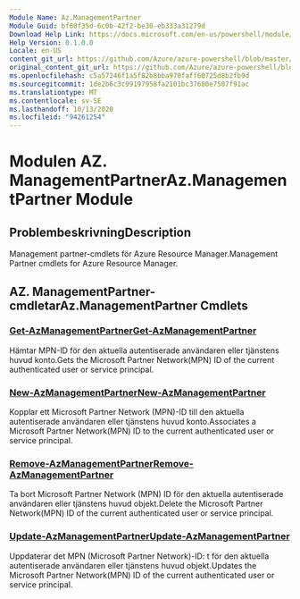```yaml
---
Module Name: Az.ManagementPartner
Module Guid: bf60f35d-6c0b-42f2-be30-eb333a31279d
Download Help Link: https://docs.microsoft.com/en-us/powershell/module/az.managementpartner
Help Version: 0.1.0.0
Locale: en-US
content_git_url: https://github.com/Azure/azure-powershell/blob/master/src/ManagementPartner/ManagementPartner/help/Az.ManagementPartner.md
original_content_git_url: https://github.com/Azure/azure-powershell/blob/master/src/ManagementPartner/ManagementPartner/help/Az.ManagementPartner.md
ms.openlocfilehash: c5a57246f1a5f82b8bba970faff60725d8b2fb9d
ms.sourcegitcommit: 1de2b6c3c99197958fa2101bc37680e7507f91ac
ms.translationtype: MT
ms.contentlocale: sv-SE
ms.lasthandoff: 10/13/2020
ms.locfileid: "94261254"
---
```

# <span data-ttu-id="2e94e-101">Modulen AZ. ManagementPartner</span><span class="sxs-lookup"><span data-stu-id="2e94e-101">Az.ManagementPartner Module</span></span>
## <span data-ttu-id="2e94e-102">Problembeskrivning</span><span class="sxs-lookup"><span data-stu-id="2e94e-102">Description</span></span>
<span data-ttu-id="2e94e-103">Management partner-cmdlets för Azure Resource Manager.</span><span class="sxs-lookup"><span data-stu-id="2e94e-103">Management Partner cmdlets for Azure Resource Manager.</span></span>

## <span data-ttu-id="2e94e-104">AZ. ManagementPartner-cmdletar</span><span class="sxs-lookup"><span data-stu-id="2e94e-104">Az.ManagementPartner Cmdlets</span></span>
### [<span data-ttu-id="2e94e-105">Get-AzManagementPartner</span><span class="sxs-lookup"><span data-stu-id="2e94e-105">Get-AzManagementPartner</span></span>](Get-AzManagementPartner.md)
<span data-ttu-id="2e94e-106">Hämtar MPN-ID för den aktuella autentiserade användaren eller tjänstens huvud konto.</span><span class="sxs-lookup"><span data-stu-id="2e94e-106">Gets the Microsoft Partner Network(MPN) ID of the current authenticated user or service principal.</span></span> 

### [<span data-ttu-id="2e94e-107">New-AzManagementPartner</span><span class="sxs-lookup"><span data-stu-id="2e94e-107">New-AzManagementPartner</span></span>](New-AzManagementPartner.md)
<span data-ttu-id="2e94e-108">Kopplar ett Microsoft Partner Network (MPN)-ID till den aktuella autentiserade användaren eller tjänstens huvud konto.</span><span class="sxs-lookup"><span data-stu-id="2e94e-108">Associates a Microsoft Partner Network(MPN) ID to the current authenticated user or service principal.</span></span>

### [<span data-ttu-id="2e94e-109">Remove-AzManagementPartner</span><span class="sxs-lookup"><span data-stu-id="2e94e-109">Remove-AzManagementPartner</span></span>](Remove-AzManagementPartner.md)
<span data-ttu-id="2e94e-110">Ta bort Microsoft Partner Network (MPN) ID för den aktuella autentiserade användaren eller tjänstens huvud objekt.</span><span class="sxs-lookup"><span data-stu-id="2e94e-110">Delete the Microsoft Partner Network(MPN) ID of the current authenticated user or service principal.</span></span>

### [<span data-ttu-id="2e94e-111">Update-AzManagementPartner</span><span class="sxs-lookup"><span data-stu-id="2e94e-111">Update-AzManagementPartner</span></span>](Update-AzManagementPartner.md)
<span data-ttu-id="2e94e-112">Uppdaterar det MPN (Microsoft Partner Network)-ID: t för den aktuella autentiserade användaren eller tjänstens huvud objekt.</span><span class="sxs-lookup"><span data-stu-id="2e94e-112">Updates the Microsoft Partner Network(MPN) ID of the current authenticated user or service principal.</span></span>

